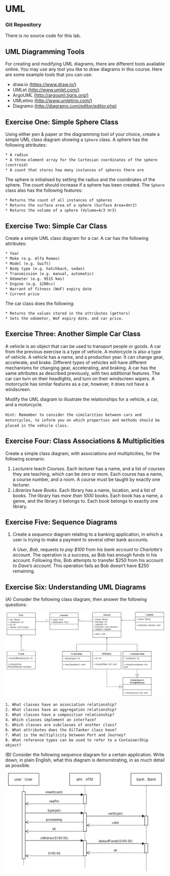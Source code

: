 UML
======
### Git Repository
There is no source code for this lab.

## UML Diagramming Tools
For creating and modifying UML diagrams, there are different tools available online. You may use any tool you like to draw diagrams in this course. Here are some example tools that you can use:

* draw.io [(https://www.draw.io/)](https://www.draw.io/)
* UMLet [(http://www.umlet.com/)](http://www.umlet.com/)
* ArgoUML [(http://argouml.tigris.org/)](http://argouml.tigris.org/)
* UMLetino [(http://www.umletino.com/)](http://www.umletino.com/) 
* Diagramo [(http://diagramo.com/editor/editor.php)](http://diagramo.com/editor/editor.php) 


## Exercise One: Simple Sphere Class
Using either pen & paper or the diagramming tool of your choice, create a simple UML class diagram showing a `Sphere` class. A sphere has the following attributes:

    * A radius
    * A three-element array for the Cartesian coordinates of the sphere (centroid)
    * A count that stores how many instances of spheres there are
    
    
The sphere is initialised by setting the radius and the coordinates of the sphere. The count should increase if a sphere has been created. The `Sphere` class also has the following features:

    * Returns the count of all instances of spheres
    * Returns the surface area of a sphere (Surface Area=4πr2)
    * Returns the volume of a sphere (Volume=4/3 πr3)

## Exercise Two: Simple Car Class
Create a simple UML class diagram for a car. A car has the following attributes:

    * Year
    * Make (e.g. Alfa Romeo)
    * Model (e.g. Swift)
    * Body type (e.g. hatchback, sedan)
    * Transmission (e.g. manual, automatic)
    * Odometer (e.g. 9515 kms)
    * Engine (e.g. 1200cc)
    * Warrant of fitness (WoF) expiry date
    * Current price
    
    
The car class does the following:

    * Returns the values stored in the attributes (getters)
    * Sets the odometer, WoF expiry date, and car price.
    
    
## Exercise Three: Another Simple Car Class
A vehicle is an object that can be used to transport people or goods. A car from the previous exercise is a type of vehicle.  A motorcycle is also a type of vehicle. A vehicle has a name, and a production year. It can change gear, accelerate, and brake. Different types of vehicles will have different mechanisms for changing gear, accelerating, and braking. A car has the same attributes as described previously, with two additional features. The car can turn on their headlights, and turn on their windscreen wipers. A motorcycle has similar features as a car, however, it does not have a windscreen.

Modify the UML diagram to illustrate the relationships for a vehicle, a car, and a motorcycle.

`Hint: Remember to consider the similarities between cars and motorcycles, to inform you on which properties and methods should be placed in the vehicle class.`

## Exercise Four: Class Associations & Multiplicities
Create a simple class diagram, with associations and multiplicities, for the following scenario:

1. *Lecturers* teach *Courses*. Each lecturer has a name, and a list of courses they are teaching, which can be zero or more. Each course has a name, a course number, and a room. A course must be taught by exactly one lecturer.
2. *Libraries* have *Books*. Each library has a name, location, and a list of books. The library has *more than 1000* books. Each book has a name, a genre, and the library it belongs to. Each book belongs to exactly one library.


## Exercise Five: Sequence Diagrams
1. Create a *sequence* diagram relating to a banking application, in which a user is trying to make a payment to several other bank accounts.

    A *User*, *Bob*, requests to *pay $100* from *his bank account* to *Charlotte’s account*. The operation is a success, as Bob has enough funds in his account. Following this, Bob attempts to transfer $250 from his account to *Dave’s account*. This operation fails as Bob doesn’t have $250 remaining.
    
## Exercise Six: Understanding UML Diagrams
(A) Consider the following class diagram, then answer the following questions:

![](UmlLabEx06Capture1.PNG)

    1. What classes have an association relationship?
    2. What classes have an aggregation relationship?
    3. What classes have a composition relationship?
    4. Which classes implement an interface?
    5. Which classes are subclasses of another class?
    6. What attributes does the OilTanker class have?
    7. What is the multiplicity between Port and Journey?
    8. What reference types can be used to refer to a ContainerShip object?

(B) Consider the following sequence diagram for a certain application.
Write down, in plain English, what this diagram is demonstrating, in as much detail as possible.
![](UmlLabEx06Capture2.PNG)


